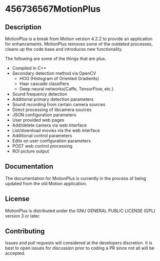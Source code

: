 456736567MotionPlus
=============

## Description

MotionPlus is a break from Motion version 4.2.2 to provide an application for enhancements.  MotionPlus removes some of the outdated processes, cleans up the code base and introduces new functionality.

The following are some of the things that are plus.
- Compiled in C++
- Secondary detection method via OpenCV
  - HOG (Histogram of Oriented Gradients)
  - Haar cascade classifiers
  - Deep neural networks(Caffe, TensorFlow, etc.)
- Sound frequency detection
- Additional primary detection parameters
- Sound recording from certain camera sources
- Direct processing of libcamera sources
- JSON configuration parameters
- User provided web pages
- Add/delete camera via web interface
- List/download movies via the web interface
- Additional control parameters
- Edits on user configuration parameters
- POST web control processing
- ROI picture output

## Documentation

The documentation for MotionPlus is currently in the process of being updated from the old
Motion application.

## License

MotionPlus is distributed under the GNU GENERAL PUBLIC LICENSE (GPL) version 3 or later.

## Contributing

Issues and pull requests will considered at the developers discretion.  It is best to open issues for discussion prior to coding a PR since not all will be accepted.


